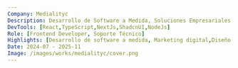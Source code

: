 ```yaml
---
Company: Medialityc
Description: Desarrollo de Software a Medida, Soluciones Empresariales y marketing digital.
DevTools: [React,TypeScript,NextJs,ShadcnUI,NodeJs]
Role: [Frontend Developer, Soporte Técnico]
Highlights: [Desarrollo de software a medida, Marketing digital,Diseño web,Soporte a webs con Wordpress]
Date: 2024-07 - 2025-11
Image: /images/works/medialityc/cover.png
---
```

